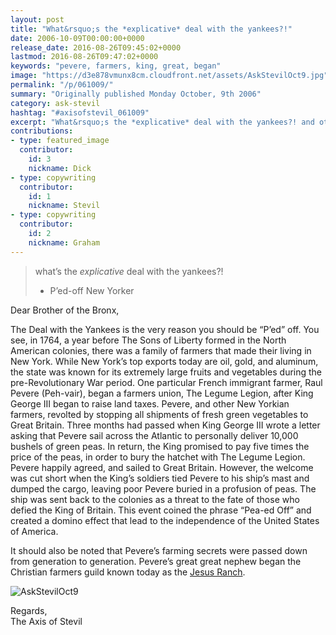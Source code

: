 ```yaml
---
layout: post
title: "What&rsquo;s the *explicative* deal with the yankees?!"
date: 2006-10-09T00:00:00+0000
release_date: 2016-08-26T09:45:02+0000
lastmod: 2016-08-26T09:47:02+0000
keywords: "pevere, farmers, king, great, began"
image: "https://d3e878vmunx8cm.cloudfront.net/assets/AskStevilOct9.jpg"
permalink: "/p/061009/"
summary: "Originally published Monday October, 9th 2006"
category: ask-stevil
hashtag: "#axisofstevil_061009"
excerpt: "What&rsquo;s the *explicative* deal with the yankees?! and other great questions from Monday October, 9th 2006"
contributions:
- type: featured_image
  contributor:
    id: 3
    nickname: Dick
- type: copywriting
  contributor:
    id: 1
    nickname: Stevil
- type: copywriting
  contributor:
    id: 2
    nickname: Graham
---
```


[p01]: https://d3e878vmunx8cm.cloudfront.net/assets/AskStevilOct9.jpg "AskStevilOct9"
> what’s the *explicative* deal with the yankees?!  
> - P’ed-off New Yorker

Dear Brother of the Bronx,

The Deal with the Yankees is the very reason you should be “P’ed” off.  You see, in 1764, a year before The Sons of Liberty formed in the North American colonies, there was a family of farmers that made their living in New York.  While New York’s top exports today are oil, gold, and aluminum, the state was known for its extremely large fruits and vegetables during the pre-Revolutionary War period. One particular French immigrant farmer, Raul Pevere (Peh-vair), began a farmers union, The Legume Legion, after King George III began to raise land taxes.  Pevere, and other New Yorkian farmers, revolted by stopping all shipments of fresh green vegetables to Great Britain.  Three months had passed when King George III wrote a letter asking that Pevere sail across the Atlantic to personally deliver 10,000 bushels of green peas.  In return, the King promised to pay five times the price of the peas, in order to bury the hatchet with The Legume Legion.  Pevere happily agreed, and sailed to Great Britain.  However, the welcome was cut short when the King’s soldiers tied Pevere to his ship’s mast and dumped the cargo, leaving poor Pevere buried in a profusion of peas.  The ship was sent back to the colonies as a threat to the fate of those who defied the King of Britain.  This event coined the phrase “Pea-ed Off” and created a domino effect that lead to the independence of the United States of America.

It should also be noted that Pevere’s farming secrets were passed down from generation to generation.  Pevere’s great great nephew began the Christian farmers guild known today as the [Jesus Ranch](http://en.wikipedia.org/wiki/Jesus_Ranch "Jesus Ranch").

![AskStevilOct9][p01]

Regards,  
The Axis of Stevil
